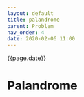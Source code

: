 ```yaml
---
layout: default
title: palandrome
parent: Problem
nav_order: 4
date: 2020-02-06 11:00
---
```


{{page.date}}

# Palandrome